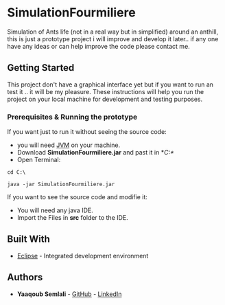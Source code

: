 # SimulationFourmiliere

Simulation of Ants life (not in a real way but in simplified) around an anthill, this is just a prototype project i will improve and develop it later.. if any one have any ideas or can help improve the code please contact me.

## Getting Started

This project don't have a graphical interface yet but if you want to run an test it .. it will be my pleasure.
These instructions will help you run the project on your local machine for development and testing purposes.

### Prerequisites & Running the prototype

If you want just to run it without seeing the source code:
  - you will need [JVM](https://www.java.com/fr/download/) on your machine.
  - Download **SimulationFourmiliere.jar** and past it in **C:\**
  - Open Terminal:
```
cd C:\
```
```
java -jar SimulationFourmiliere.jar
```

If you want to see the source code and modifie it:
  - You will need any java IDE.
  - Import the Files in **src** folder to the IDE.
  
## Built With

* [Eclipse](http://www.eclipse.org/downloads/eclipse-packages/) -  Integrated development environment

## Authors

* **Yaaqoub Semlali** - [GitHub](https://github.com/Yaaqoub) - [LinkedIn](https://www.linkedin.com/in/semlaliyaaqoub)
